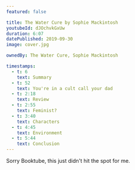 ```yaml
---
featured: false

title: The Water Cure by Sophie Mackintosh
youtubeId: dJOchvkGxUw
duration: 6:07
datePublished: 2019-09-30
image: cover.jpg

ownedBy: The Water Cure, Sophie Mackintosh

timestamps:
  - t: 6
    text: Summary
  - t: 52
    text: You're in a cult call your dad
  - t: 2:18
    text: Review
  - t: 2:55
    text: Feminist?
  - t: 3:40
    text: Characters
  - t: 4:45
    text: Environment
  - t: 5:44
    text: Conclusion
---
```


Sorry Booktube, this just didn't hit the spot for me.
